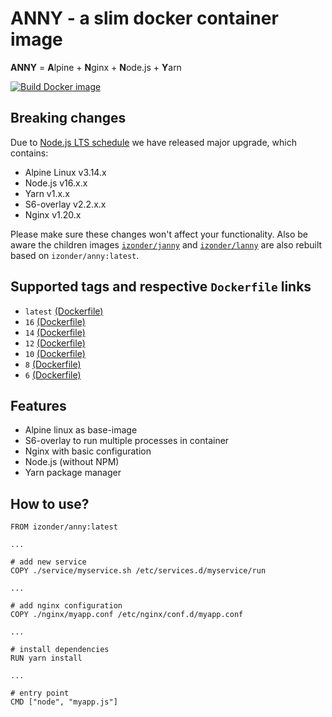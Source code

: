 # ANNY - a slim docker container image

**ANNY** = **A**lpine + **N**ginx + **N**ode.js + **Y**arn

[![Build Docker image](https://github.com/izonder/anny/actions/workflows/docker-image.yml/badge.svg)](https://github.com/izonder/anny/actions/workflows/docker-image.yml)

## Breaking changes

Due to [Node.js LTS schedule](https://github.com/nodejs/Release) we have released major upgrade, which contains:
- Alpine Linux v3.14.x
- Node.js v16.x.x
- Yarn v1.x.x
- S6-overlay v2.2.x.x
- Nginx v1.20.x

Please make sure these changes won't affect your functionality. Also be aware the children images [`izonder/janny`](https://hub.docker.com/r/izonder/janny/) and  [`izonder/lanny`](https://hub.docker.com/r/izonder/lanny/) are also rebuilt based on `izonder/anny:latest`.

## Supported tags and respective `Dockerfile` links
- `latest` [(Dockerfile)](https://github.com/izonder/anny/blob/master/Dockerfile)
- `16` [(Dockerfile)](https://github.com/izonder/anny/blob/nodejs-16/Dockerfile)
- `14` [(Dockerfile)](https://github.com/izonder/anny/blob/nodejs-14/Dockerfile)
- `12` [(Dockerfile)](https://github.com/izonder/anny/blob/nodejs-12/Dockerfile)
- `10` [(Dockerfile)](https://github.com/izonder/anny/blob/nodejs-10/Dockerfile)
- `8` [(Dockerfile)](https://github.com/izonder/anny/blob/nodejs-8/Dockerfile)
- `6` [(Dockerfile)](https://github.com/izonder/anny/blob/nodejs-6/Dockerfile)

## Features

- Alpine linux as base-image
- S6-overlay to run multiple processes in container
- Nginx with basic configuration
- Node.js (without NPM)
- Yarn package manager

## How to use?

```
FROM izonder/anny:latest

...

# add new service
COPY ./service/myservice.sh /etc/services.d/myservice/run

...

# add nginx configuration
COPY ./nginx/myapp.conf /etc/nginx/conf.d/myapp.conf

...

# install dependencies
RUN yarn install

...

# entry point
CMD ["node", "myapp.js"]
```
